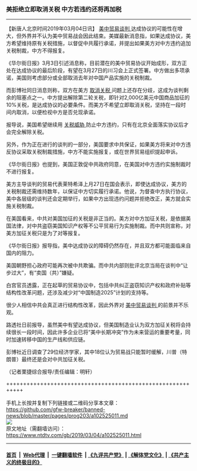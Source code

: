 ### 美拒绝立即取消关税 中方若违约还将再加税
------------------------

<div class="post_content">
 <p>
  【新唐人北京时间2019年03月04日讯】
  <a href="https://www.ntdtv.com/gb/34765.htm">
   美中贸易谈判
  </a>
  达成协议的可能性在增大，但外界并不认为美中贸易战会因此结束。美媒最新消息指，如果达成协议，美方希望维持原有关税措施，以督促中共履行承诺，并提出如果美方对中方违约追加关税制裁，中方不得报复。
 </p>
 <p>
  《华尔街日报》3月3日引述消息称，目前潜在的美中贸易协议开始成形，双方正处在达成协议的最后阶段，有望在3月27日的川习会上正式签署。中方做出多项承诺，美国则考虑部分或全部取消去年对中国产品实施的关税制裁。
 </p>
 <p>
  而彭博社同日消息则称，双方在美方
  <a href="https://www.ntdtv.com/gb/取消关税.htm">
   取消关税
  </a>
  问题上还存在分歧，这成为谈判剩余的阻塞点之一。中方提出解除第二轮关税，即针对2,000亿美元中国商品加征的10%关税，是达成协议的必要条件。而美方不希望立即取消关税，坚持在一段时间内取消，以便检视中方是否兑现承诺。
 </p>
 <p>
  报导说，美国希望继续用
  <a href="https://www.ntdtv.com/gb/关税威胁.htm">
   关税威胁
  </a>
  防止中方违约，只有在北京全面落实协议后才会完全解除关税。
 </p>
 <p>
  另外，作为正在进行的谈判的一部分，美国要求中共保证，如果美方将来对中方违反协议采取关税制裁措施，中方不能实施报复，或在世界贸易组织提起申诉。
 </p>
 <p>
  《华尔街日报》也提到，美国正敦促中共政府同意，在美国对中方违约实施制裁时不进行报复。
 </p>
 <p>
  美方主导谈判的贸易代表莱特希泽上月27日在国会表示，即使达成协议，美方的关税制裁还需维持数年，以保证中方切实履行承诺。他说，为督查中方执行协议，美中各层级的谈判还会定期举行，如果中方出现违约问题并拒绝改正，美方就会实施关税制裁。
 </p>
 <p>
  在美国看来，中共对美国加征的关税是非正当的。美方对中方加征关税，是依据美国法律，对中共盗窃美国知识产权等不公平贸易行为实施制裁。而中共则宣称，对美方加征关税只是为了对等报复。
 </p>
 <p>
  《华尔街日报》报导指，美中达成协议的障碍仍然存在，并且双方都可能面临来自国内的阻力。
 </p>
 <p>
  美国朝野担心政府可能再次被中共欺骗。而中共内部则批评北京当局在谈判中“让步过大”，有“卖国（共）”嫌疑。
 </p>
 <p>
  白宫官员透露，正在起草的贸易协议中，包括中共纠正盗窃知识产权和政府补贴等结构性改革问题，还涉及减少对“中国制造2025”计划的支持等。
 </p>
 <p>
  很少人相信中共会真正进行结构性改革，因此外界对
  <a href="https://www.ntdtv.com/gb/34765.htm">
   美中贸易谈判
  </a>
  的前景并不乐观。
 </p>
 <p>
  路透社日前报导，虽然美中有望达成协议，但美国制造业认为双方加征关税将会持续很长一段时间，因此许多企业已将“美中长期冲突”作为未来营运的重要考量，同时加速转移中国的生产线和供应链。
 </p>
 <p>
  彭博社近日调查了29位经济学家，其中18位认为贸易战只能暂时缓解，川普（特朗普）最终还是会对中共加征关税。
 </p>
 <p>
  （记者栗捷综合报导/责任编辑：明轩）
 </p>
 <div class="single_ad">
 </div>
</div>

+++++++++++++++++++++++++++++++++++++++++++++++++++++++++++<br/><br/>
手机上长按并复制下列链接或二维码分享本文章：<br/>
https://github.com/gfw-breaker/banned-news/blob/master/pages/prog203/a102525011.md <br/>
<a href='https://github.com/gfw-breaker/banned-news/blob/master/pages/prog203/a102525011.md'><img src='https://github.com/gfw-breaker/banned-news/blob/master/pages/prog203/a102525011.md.png'/></a> <br/>
原文地址（需翻墙访问）：https://www.ntdtv.com/gb/2019/03/04/a102525011.html


------------------------
#### [首页](https://github.com/gfw-breaker/banned-news/blob/master/README.md) &nbsp;|&nbsp; [Web代理](https://github.com/labour-camp/helloworld) &nbsp;|&nbsp; [一键翻墙软件](https://github.com/gfw-breaker/nogfw/blob/master/README.md) &nbsp;| [《九评共产党》](https://github.com/gfw-breaker/9ping.md/blob/master/README.md#九评之一评共产党是什么) | [《解体党文化》](https://github.com/gfw-breaker/jtdwh.md/blob/master/README.md) | [《共产主义的终极目的》](https://github.com/gfw-breaker/gczydzjmd.md/blob/master/README.md)

